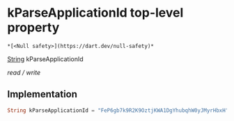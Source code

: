 


# kParseApplicationId top-level property






    *[<Null safety>](https://dart.dev/null-safety)*


[String](https://api.flutter.dev/flutter/dart-core/String-class.html) kParseApplicationId
  
_read / write_






## Implementation

```dart
String kParseApplicationId = "FeP6gb7k9R2K9OztjKWA1DgYhubqhW0yJMyrHbxH";
```








